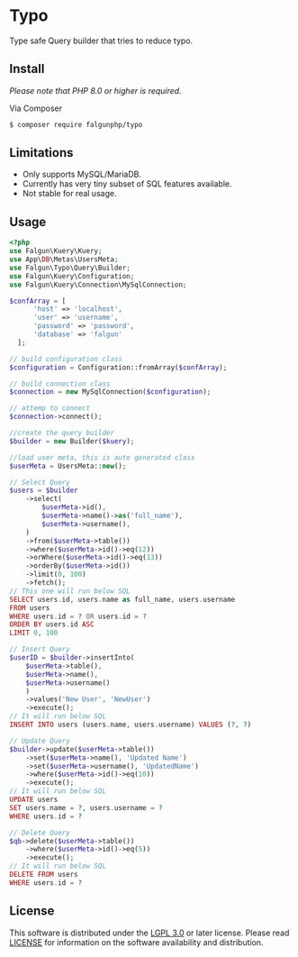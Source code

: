 
# Typo

Type safe Query builder that tries to reduce typo.

## Install
 *Please note that PHP 8.0 or higher is required.*

Via Composer

``` bash
$ composer require falgunphp/typo
```
## Limitations
- Only supports MySQL/MariaDB.
- Currently has very tiny subset of SQL features available.
- Not stable for real usage.

## Usage
```php
<?php
use Falgun\Kuery\Kuery;
use App\DB\Metas\UsersMeta;
use Falgun\Typo\Query\Builder;
use Falgun\Kuery\Configuration;
use Falgun\Kuery\Connection\MySqlConnection;

$confArray = [
      'host' => 'localhost',
      'user' => 'username',
      'password' => 'password',
      'database' => 'falgun'
  ];

// build configuration class
$configuration = Configuration::fromArray($confArray);

// build connection class
$connection = new MySqlConnection($configuration);

// attemp to connect
$connection->connect();

//create the query builder
$builder = new Builder($kuery);

//load user meta, this is auto generated class
$userMeta = UsersMeta::new();

// Select Query
$users = $builder
    ->select(
        $userMeta->id(),
        $userMeta->name()->as('full_name'),
        $userMeta->username(),
    )
    ->from($userMeta->table())
    ->where($userMeta->id()->eq(12))
    ->orWhere($userMeta->id()->eq(13))
    ->orderBy($userMeta->id())
    ->limit(0, 100)
    ->fetch();
// This one will run below SQL
SELECT users.id, users.name as full_name, users.username
FROM users
WHERE users.id = ? OR users.id = ?
ORDER BY users.id ASC
LIMIT 0, 100

// Insert Query
$userID = $builder->insertInto(
    $userMeta->table(),
    $userMeta->name(),
    $userMeta->username()
    )
    ->values('New User', 'NewUser')
    ->execute();
// It will run below SQL
INSERT INTO users (users.name, users.username) VALUES (?, ?)

// Update Query
$builder->update($userMeta->table())
    ->set($userMeta->name(), 'Updated Name')
    ->set($userMeta->username(), 'UpdatedName')
    ->where($userMeta->id()->eq(10))
    ->execute();
// It will run below SQL
UPDATE users
SET users.name = ?, users.username = ?
WHERE users.id = ?

// Delete Query
$qb->delete($userMeta->table())
    ->where($userMeta->id()->eq(5))
    ->execute();
// It will run below SQL
DELETE FROM users
WHERE users.id = ?
```

## License
This software is distributed under the [LGPL 3.0](http://www.gnu.org/licenses/lgpl-3.0.html) or later license. Please read [LICENSE](LICENSE) for information on the software availability and distribution.

